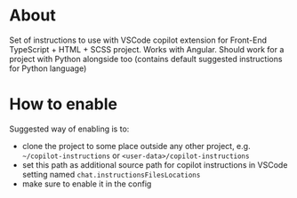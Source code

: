 # About
Set of instructions to use with VSCode copilot extension for Front-End TypeScript + HTML + SCSS project. Works with Angular. Should work for a project with Python alongside too (contains default suggested instructions for Python language)

# How to enable
Suggested way of enabling is to:
- clone the project to some place outside any other project, e.g. `~/copilot-instructions` or `<user-data>/copilot-instructions`
- set this path as additional source path for copilot instructions in VSCode setting named `chat.instructionsFilesLocations`
- make sure to enable it in the config
